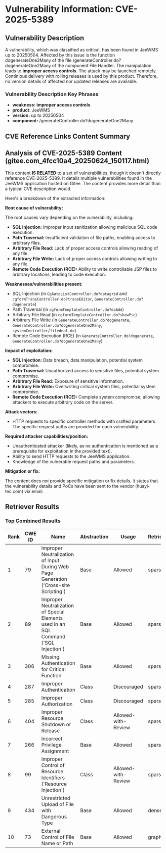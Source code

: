 # Vulnerability Information: CVE-2025-5389

## Vulnerability Description
A vulnerability, which was classified as critical, has been found in JeeWMS up to 20250504. Affected by this issue is the function dogenerateOne2Many of the file /generateController.do?dogenerateOne2Many of the component File Handler. The manipulation leads to **improper access controls**. The attack may be launched remotely. Continious delivery with rolling releases is used by this product. Therefore, no version details of affected nor updated releases are available.

### Vulnerability Description Key Phrases
- **weakness:** **improper access controls**
- **product:** JeeWMS
- **version:** up to 20250504
- **component:** /generateController.do?dogenerateOne2Many

## CVE Reference Links Content Summary
## Analysis of CVE-2025-5389 Content (gitee.com_4fcc10a4_20250624_150117.html)

This content **IS RELATED** to a set of vulnerabilities, though it doesn't directly reference CVE-2025-5389. It details multiple vulnerabilities found in the JeeWMS application hosted on Gitee. The content provides more detail than a typical CVE description would.

Here's a breakdown of the extracted information:

**Root cause of vulnerability:**

The root causes vary depending on the vulnerability, including:

*   **SQL Injection:** Improper input sanitization allowing malicious SQL code execution.
*   **Path Traversal:** Insufficient validation of file paths, enabling access to arbitrary files.
*   **Arbitrary File Read:** Lack of proper access controls allowing reading of any file.
*   **Arbitrary File Write:** Lack of proper access controls allowing writing to any file.
*   **Remote Code Execution (RCE):** Ability to write controllable JSP files to arbitrary locations, leading to code execution.

**Weaknesses/vulnerabilities present:**

*   SQL Injection (in `CgAutoListController.do?datagrid` and `cgformTransController.do?transEditor`, `GenerateController.do?dogenerate`)
*   Path Traversal (in `cgformTemplateController.do?doAdd`)
*   Arbitrary File Read (in `cgformTemplateController.do?showPic`)
*   Arbitrary File Write (in `GenerateController.do?dogenerate`, `GenerateController.do?dogenerateOne2Many`, `systemController/filedeal.do`)
*   Remote Code Execution (RCE) (in `GenerateController.do?dogenerate`, `GenerateController.do?dogenerateOne2Many`)

**Impact of exploitation:**

*   **SQL Injection:** Data breach, data manipulation, potential system compromise.
*   **Path Traversal:** Unauthorized access to sensitive files, potential system compromise.
*   **Arbitrary File Read:** Exposure of sensitive information.
*   **Arbitrary File Write:**  Overwriting critical system files, potential system compromise.
*   **Remote Code Execution (RCE):** Complete system compromise, allowing attackers to execute arbitrary code on the server.

**Attack vectors:**

*   HTTP requests to specific controller methods with crafted parameters.  The specific request paths are provided for each vulnerability.

**Required attacker capabilities/position:**

*   Unauthenticated attacker (likely, as no authentication is mentioned as a prerequisite for exploitation in the provided text).
*   Ability to send HTTP requests to the JeeWMS application.
*   Knowledge of the vulnerable request paths and parameters.

**Mitigation or fix:**

The content does *not* provide specific mitigation or fix details. It states that the vulnerability details and PoCs have been sent to the vendor (huayi-tec.com) via email.

## Retriever Results

### Top Combined Results

| Rank | CWE ID | Name | Abstraction | Usage  | Retrievers | Individual Scores |
|------|--------|------|-------------|-------|------------|-------------------|
| 1 | 79 | Improper Neutralization of Input During Web Page Generation ('Cross-site Scripting') | Base | Allowed | sparse | 0.397 |
| 2 | 89 | Improper Neutralization of Special Elements used in an SQL Command ('SQL Injection') | Base | Allowed | sparse | 0.388 |
| 3 | 306 | Missing Authentication for Critical Function | Base | Allowed | sparse | 0.359 |
| 4 | 287 | Improper Authentication | Class | Discouraged | sparse | 0.358 |
| 5 | 285 | Improper Authorization | Class | Discouraged | sparse | 0.354 |
| 6 | 404 | Improper Resource Shutdown or Release | Class | Allowed-with-Review | sparse | 0.348 |
| 7 | 266 | Incorrect Privilege Assignment | Base | Allowed | sparse | 0.346 |
| 8 | 99 | Improper Control of Resource Identifiers ('Resource Injection') | Class | Allowed-with-Review | sparse | 0.344 |
| 9 | 434 | Unrestricted Upload of File with Dangerous Type | Base | Allowed | dense | 0.607 |
| 10 | 73 | External Control of File Name or Path | Base | Allowed | graph | 0.003 |

